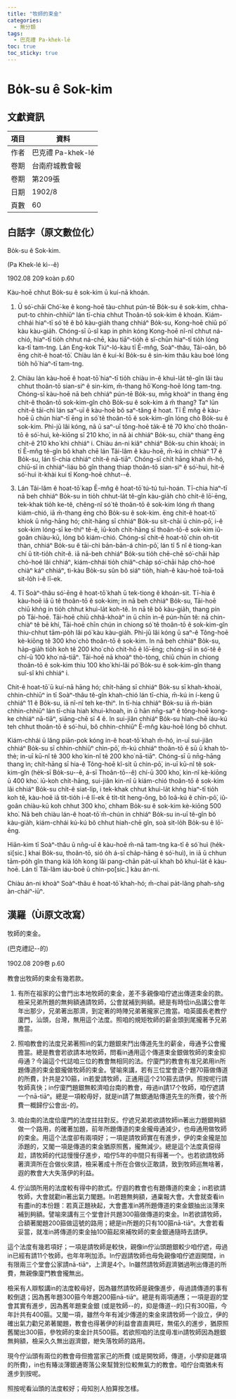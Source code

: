 ```yaml
---
title: "牧師的束金"
categories:
  - 無分類
tags:
  - 巴克禮 Pa-khek-lé
toc: true
toc_sticky: true
---
```


# Bo̍k-su ê Sok-kim

## 文獻資訊

| 項目 | 資料 |
|---|---|
| 作者 | 巴克禮 Pa-khek-lé |
| 卷期 | 台南府城教會報 |
| 卷期 | 第209張 |
| 日期 | 1902/8 |
| 頁數 | 60 |

## 白話字（原文數位化）

Bo̍k-su ê Sok-kim.

(Pa Khek-lé kì--ê)

1902.08 209 koàn p.60

Kàu-hoē chhut Bo̍k-su ê sok-kim ū kuí-nā khoán.

1. Ū só͘-chāi Chó͘-ke ê kong-hoē tàu-chhut pún-tē Bo̍k-su ê sok-kim, chha-put-to chhin-chhiūⁿ lán tī-chia chhut Thoân-tō sok-kim ê khoán. Kiám-chhái hiaⁿ-tī só͘ tê ê bô kàu-gia̍h thang chhiáⁿ Bo̍k-su, Kong-hoē chiū pó͘ kàu kàu-gia̍h. Chóng-sī ū-sî kap in phín kóng Kong-hoē nî-nî chhut ná-chió, hiaⁿ-tī tio̍h chhut ná-chē, kàu tiāⁿ-tio̍h ê sî-chūn hiaⁿ-tī tio̍h lóng ka-tī tam-tng. Lán Eng-kok Tiúⁿ-ló-kàu tī Ē-mn̂g, Soàⁿ-thâu, Tâi-oân, bô ēng chit-ê hoat-tō͘. Chiàu lán ê kui-kí Bo̍k-su ê sin-kim thâu kàu boé lóng tio̍h hō͘ hiaⁿ-tī tam-tng.

2. Chiàu lán kàu-hoē ê hoat-tō͘ hiaⁿ-tī tio̍h chiàu in-ê khuì-la̍t tê-gîn lâi tàu chhut thoân-tō sian-siⁿ ê sin-kim, m̄-thang hō͘ Kong-hoē lóng tam-tng. Chóng-sī kàu-hoē nā beh chhiáⁿ pún-tē Bo̍k-su, mn̄g khoàⁿ in thang ēng chit-ê thoân-tō sok-kim-gîn chò Bo̍k-su ê sok-kim á m̄ thang? Taⁿ lūn chit-ê tāi-chì lán saⁿ-uī ê kàu-hoē bô saⁿ-tâng ê hoat. Tī Ē mn̂g ê kàu-hoē ū chún hiaⁿ-tī ēng in só͘ tê thoân-tō ê sok-kim-gîn lóng chò Bo̍k-su ê sok-kim. Phì-jū lâi kóng, nā ū saⁿ-uī tông-hoē ta̍k-ê tê 70 kho͘ chò thoân-tō ê só͘-huì, kè-kiōng sī 210 kho͘, in nā ài chhiáⁿ Bo̍k-su, chiàⁿ thang ēng chit-ê 210 kho͘ khì chhiáⁿ i. Chiàu án-ni kiâⁿ chhiáⁿ Bo̍k-su chin khoài; in tī Ē-mn̂g tê-gîn bô khah chē lán Tâi-lâm ê kàu-hoē, m̄-kú in chhiáⁿ 17 ê Bo̍k-su, lán tī-chia chhiáⁿ chi̍t-ê nā-tiāⁿ. Chóng-sī chi̍t hāng khah m̄-hó, chiū-sī in chhiáⁿ-liáu bô gîn thang thiap thoân-tō sian-siⁿ ê só͘-huì, hit-ê só͘-huì it-khài kui tī Kong-hoē chhut--ê.

3. Lán Tâi-lâm ê hoat-tō͘ kap Ē-mn̂g ê hoat-tō͘ tú-tú tuì-hoán. Tī-chia hiaⁿ-tī nā beh chhiáⁿ Bo̍k-su in tio̍h chhut-la̍t tê-gîn kàu-gia̍h chò chi̍t-ê lō͘-ēng, tek-khak tio̍h ke-tê, chêng-nî só͘ tê thoân-tō ê sok-kim lóng m̄ thang kiám-chió, iā m̄-thang ēng chò Bo̍k-su ê sok-kim. ēng chit-ê hoat-tō͘ khiok ū nn̄g-hāng hó; chi̍t-hāng sī chhiáⁿ Bo̍k-su si̍t-chāi ū chìn-pō͘, i-ê sok-kim lóng-sī ke-thiⁿ tê-ê, iū-koh chi̍t-hāng sī thoân-tō-ê sok-kim iû-goân chiàu-kū, lóng bô kiám-chió. Chóng-sī chit-ê hoat-tō͘ chin oh-tit thàn, chhiáⁿ Bo̍k-su ê tāi-chì bān-bān-á chìn-pō͘, lán tī 5 nî ê tiong-kan chí ū tit-tio̍h chi̍t-ê. iā nā-beh chhiáⁿ Bo̍k-su tio̍h chē-chē só͘-chāi ha̍p chò-hoé lâi chhiáⁿ, kiám-chhái tio̍h chiâⁿ-cha̍p só͘-chāi ha̍p chò-hoé chiàⁿ káⁿ chhiáⁿ, tì-kàu Bo̍k-su sûn bô siáⁿ tio̍h, hiah-ê kàu-hoē toā-toā sit-lo̍h i-ê lī-ek.

4. Tī Soàⁿ-thâu só͘-ēng ê hoat-tō͘ khah ū tek-tiong ê khoán-sit. Tī-hia ê kàu-hoē iā ū tê thoân-tō ê sok-kim; in nā beh chhiáⁿ Bo̍k-su, Tāi-hoē chiū khǹg in tio̍h chhut khuì-la̍t koh-tê. In nā tê bô kàu-gia̍h, thang pín pò Tāi-hoē. Tāi-hoē chiū chhâ-khoàⁿ in ū chīn in-ê pún-hūn tê: nā chin-chiàⁿ tê bē khí, Tāi-hoē chīn chún in chiong só͘ tê thoân-tō ê sok-kim-gîn thiu-chhut tām-po̍h lâi pó͘ kàu kàu-gia̍h. Phì-jū lâi kóng ū saⁿ-ê Tông-hoē kè-kiōng tê 300 kho͘ chò thoân-tō ê sok-kim. In nā beh chhiáⁿ Bo̍k-su, ha̍p-gia̍h tio̍h koh tê 200 kho͘ chò chit-hō ê lō͘-ēng; chóng-sī in só͘-tê ê chí-ū 100 kho͘ nā-tiāⁿ. Tāi-hoē nā khoàⁿ thò-tòng, chiū chún in chiong thoân-tō ê sok-kim thiu 100 kho͘ khí-lâi pó͘ Bo̍k-su ê sok-kim-gîn thang suî-sî khì chhiáⁿ i.

Chit-ê hoat-tō͘ ū kuí-nā hāng hó; chi̍t-hāng sī chhiáⁿ Bo̍k-su sī khah-khoài, chhin-chhiūⁿ in tī Soàⁿ-thâu tê-gîn khah-chió lán tī-chia, m̄-kú in í-keng ū chhiáⁿ 11 ê Bo̍k-su, iā nî-nî teh ke-thiⁿ. In tī-hia chhiáⁿ Bo̍k-su iā m̄-bián chhin-chhiūⁿ lán tī-chia hiah khui-khoah, in ū hān nn̄g-saⁿ ê tông-hoē kong-ke chhiáⁿ nā-tiāⁿ, siāng-chē sī 4 ê. In sui-jiân chhiáⁿ Bo̍k-su hiah-chē iáu-kú teh chhut thoân-tō ê só͘-huì, bô chhin-chhiūⁿ Ē-mn̂g kàu-hoē lóng bô chhut.

Kiám-chhái ū lâng piān-pok kóng in-ê hoat-tō͘ khah m̄-hó, in-uī sui-jiân chhiáⁿ Bo̍k-su sī chhin-chhiūⁿ chìn-pō͘, m̄-kú chhiáⁿ thoân-tō ê sū ū khah tò-thè; in-uī kū-nî tê 300 kho͘ kin-nî tê 200 kho͘ nā-tiāⁿ. Chóng-sī ū nn̄g-hāng thang ìn; chi̍t-hāng sī hia-ê Tông-hoē kî-si̍t ū chìn-pō͘, in-uī kū-nî tê sok-kim-gîn (he̍k-sī Bo̍k-su--ê, á-sī Thoân-tō--ê) chí-ū 300 kho͘, kin-nî kè-kiōng ū 400 kho͘. iū-koh chi̍t-hāng, sui-jiân kin-nî ū kiám-chió thoân-tō ê sok-kim lâi chhiáⁿ Bo̍k-su chi̍t-ê siat-li̍p, i tek-khak chhut khuì-la̍t khǹg hiaⁿ-tī tio̍h koh tê, kàu-hoē iā tit-tio̍h i-ê lī-ek ē ti̍t-ti̍t heng-ōng, bô loā-kú ê chìn-pō͘, iû-goân chiàu-kū koh chhut 300 kho͘, chham Bo̍k-su ê sok-kim kè-kiōng 500 kho͘. Nā beh chiàu lán-ê hoat-tō͘ m̄-chún in chhiáⁿ Bo̍k-su in-uī tê-gîn bô kàu-gia̍h, kiám-chhái kú-kú bô chhut hiah-chē gîn, soà sit-lo̍h Bo̍k-su ê lō͘-ēng.

Hiān-kim tī Soàⁿ-thâu ū nn̄g-uī ê kàu-hoē m̄-nā tam-tng ka-tī ê só͘ huì (he̍k-sì[sic.] khai Bo̍k-su, thoân-tō, sió o̍h á-sī cha̍p-hāng ê só͘-huì), in iā ū chhun tām-po̍h gîn thang kià lo̍h kong lâi pang-chān pa̍t-uī khah bô khuì-la̍t ê kàu-hoē. Lán tī Tâi-lâm iáu-boē ū chìn-po͘[sic.] kàu án-ni.

Chiàu án-ni khoàⁿ Soàⁿ-thâu ê hoat-tō͘ khah-hó; m̄-chai pa̍t-lâng phah-sǹg àn-cháiⁿ-iūⁿ.

## 漢羅（Ùi原文改寫）

牧師的束金。

(巴克禮記--的)

1902.08 209卷 p.60

教會出牧師的束金有幾若款。

1. 有所在祖家的公會鬥出本地牧師的束金，差不多親像咱佇遮出傳道束金的款。檢采兄弟所題的無夠額通請牧師，公會就補到夠額。總是有時佮in品講公會年年出那少，兄弟著出那濟，到定著的時陣兄弟著攏家己擔當。咱英國長老教佇廈門，汕頭，台灣，無用這个法度。照咱的規矩牧師的薪金頭到尾攏著予兄弟擔當。

2. 照咱教會的法度兄弟著照in的氣力題銀來鬥出傳道先生的薪金，毋通予公會攏擔當。總是教會若欲請本地牧師，問看in通用這个傳道束金銀做牧師的束金抑毋通？今論這个代誌咱三位的教會無相同的法。佇廈門的教會有准兄弟用in所題傳道的束金銀攏做牧師的束金。譬喻來講，若有三位堂會逐个題70箍做傳道的所費，計共是210箍，in若愛請牧師，正通用這个210箍去請伊。照按呢行請牧師真快；in佇廈門題銀無較濟咱台南的教會，毋過in請17个牧師，咱佇遮請一个nā-tiāⁿ。總是一項較毋好，就是in請了無銀通貼傳道先生的所費，彼个所費一概歸佇公會出-的。

3. 咱台南的法度佮廈門的法度拄拄對反。佇遮兄弟若欲請牧師in著出力題銀夠額做一个路用，的確著加題，前年所題傳道的束金攏毋通減少，也毋通用做牧師的束金。用這个法度卻有兩項好；一項是請牧師實在有進步，伊的束金攏是加添題的，又閣一項是傳道的束金猶原照舊，攏無減少。總是這个法度真僫得趁，請牧師的代誌慢慢仔進步，咱佇5年的中間只有得著一个。也若欲請牧師著濟濟所在合做伙來請，檢采著成十所在合做伙正敢請，致到牧師巡無啥著，遐的教會大大失落伊的利益。

4. 佇汕頭所用的法度較有得中的款式。佇遐的教會也有題傳道的束金；in若欲請牧師，大會就勸in著出氣力閣題。In若題無夠額，通稟報大會。大會就查看in有盡in的本份題：若真正題袂起，大會盡准in將所題傳道的束金銀抽出淡薄來補到夠額。譬喻來講有三个堂會計共題300箍做傳道的束金。In若欲請牧師，合額著閣題200箍做這號的路用；總是in所題的只有100箍nā-tiāⁿ。大會若看妥當，就准in將傳道的束金抽100箍起來補牧師的束金銀通隨時去請伊。

這个法度有幾若項好；一項是請牧師是較快，親像in佇汕頭題銀較少咱佇遮，毋過in已經有請11个牧師，也年年咧加添。In佇遐請牧師也毋免親像咱佇遮遐開闊，in有限兩三个堂會公家請nā-tiāⁿ，上濟是4个。In雖然請牧師遐濟猶過咧出傳道的所費，無親像廈門教會攏無出。

檢采有人辯駁講in的法度較毋好，因為雖然請牧師是親像進步，毋過請傳道的事有較倒退；因為舊年題300箍今年題200箍nā-tiāⁿ。總是有兩項通應；一項是遐的堂會其實有進步，因為舊年題束金銀 (或是牧師--的，抑是傳道--的)只有300箍，今年計共有400箍。又閣一項，雖然今年有減少傳道的束金來請牧師一个設立，伊的確出氣力勸兄弟著閣題，教會也得著伊的利益會直直興旺，無偌久的進步，猶原照舊閣出300箍，參牧師的束金計共500箍。若欲照咱的法度毋准in請牧師因為題銀無夠額，檢采久久無出遐濟銀，紲失落牧師的路用。

現今佇汕頭有兩位的教會毋但擔當家己的所費 (或是開牧師，傳道，小學抑是雜項的所費)，in也有賰淡薄銀通寄落公來幫贊別位較無氣力的教會。咱佇台南猶未有進步到按呢。

照按呢看汕頭的法度較好；毋知別人拍算按怎樣。
